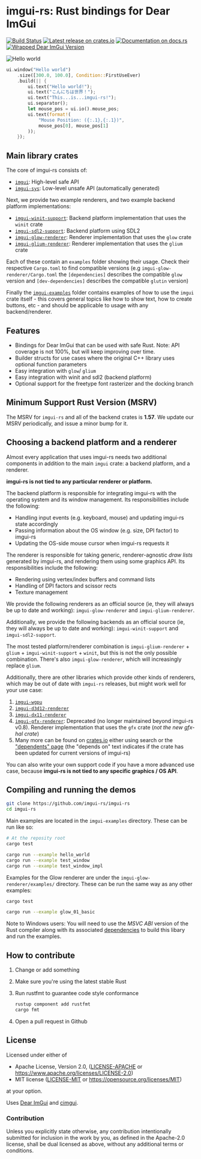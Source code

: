 # imgui-rs: Rust bindings for Dear ImGui

[![Build Status](https://github.com/imgui-rs/imgui-rs/workflows/ci/badge.svg)](https://github.com/imgui-rs/imgui-rs/actions)
[![Latest release on crates.io](https://img.shields.io/crates/v/imgui.svg)](https://crates.io/crates/imgui)
[![Documentation on docs.rs](https://docs.rs/imgui/badge.svg)](https://docs.rs/imgui)
[![Wrapped Dear ImGui Version](https://img.shields.io/badge/Dear%20ImGui%20Version-1.89.1-blue.svg)](https://github.com/ocornut/imgui)

![Hello world](hello_world.png)

```rust
ui.window("Hello world")
    .size([300.0, 100.0], Condition::FirstUseEver)
    .build(|| {
        ui.text("Hello world!");
        ui.text("こんにちは世界！");
        ui.text("This...is...imgui-rs!");
        ui.separator();
        let mouse_pos = ui.io().mouse_pos;
        ui.text(format!(
            "Mouse Position: ({:.1},{:.1})",
            mouse_pos[0], mouse_pos[1]
        ));
    });
```

## Main library crates

The core of imgui-rs consists of:

- [`imgui`](./imgui): High-level safe API
- [`imgui-sys`](./imgui-sys): Low-level unsafe API (automatically generated)

Next, we provide two example renderers, and two example backend platform implementations:

- [`imgui-winit-support`](./imgui-winit-support): Backend platform implementation that uses the `winit` crate
- [`imgui-sdl2-support`](./imgui-sdl2-support): Backend platform using SDL2
- [`imgui-glow-renderer`](./imgui-glow-renderer): Renderer implementation that uses the `glow` crate
- [`imgui-glium-renderer`](./imgui-glium-renderer): Renderer implementation that uses the `glium` crate

Each of these contain an `examples` folder showing their usage. Check
their respective `Cargo.toml` to find compatible versions (e.g
`imgui-glow-renderer/Cargo.toml` the `[dependencies]` describes the
compatible `glow` version and `[dev-dependencies]` describes the
compatible `glutin` version)

Finally the [`imgui-examples`](./imgui-examples) folder contains
examples of how to use the `imgui` crate itself - this covers general
topics like how to show text, how to create buttons, etc - and should
be applicable to usage with any backend/renderer.

## Features

- Bindings for Dear ImGui that can be used with safe Rust. Note: API coverage
  is not 100%, but will keep improving over time.
- Builder structs for use cases where the original C++ library uses optional
  function parameters
- Easy integration with `glow`/ `glium`
- Easy integration with winit and sdl2 (backend platform)
- Optional support for the freetype font rasterizer and the docking branch

## Minimum Support Rust Version (MSRV)

The MSRV for `imgui-rs` and all of the backend crates is **1.57**. We update our MSRV periodically, and issue a minor bump for it.

## Choosing a backend platform and a renderer

Almost every application that uses imgui-rs needs two additional components in
addition to the main `imgui` crate: a backend platform, and a renderer.

**imgui-rs is not tied to any particular renderer or platform.**

The backend platform is responsible for integrating imgui-rs with the operating
system and its window management. Its responsibilities include the following:

- Handling input events (e.g. keyboard, mouse) and updating imgui-rs state
  accordingly
- Passing information about the OS window (e.g. size, DPI factor) to imgui-rs
- Updating the OS-side mouse cursor when imgui-rs requests it

The renderer is responsible for taking generic, renderer-agnostic _draw lists_
generated by imgui-rs, and rendering them using some graphics API. Its
responsibilities include the following:

- Rendering using vertex/index buffers and command lists
- Handling of DPI factors and scissor rects
- Texture management

We provide the following renderers as an official source (ie, they will always be up to date and working): `imgui-glow-renderer` and `imgui-glium-renderer`.

Additionally, we provide the following backends as an official source (ie, they will always be up to date and working): `imgui-winit-support` and `imgui-sdl2-support`.

The most tested platform/renderer combination is `imgui-glium-renderer` +
 `glium` + `imgui-winit-support` + `winit`, but this is not the only possible
 combination. There's also `imgui-glow-renderer`, which will increasingly replace
`glium`.

Additionally, there are other libraries which provide other kinds of renderers, which may be out of date with `imgui-rs` releases, but might work well for your use case:

 1. [`imgui-wgpu`](https://github.com/Yatekii/imgui-wgpu-rs)
 2. [`imgui-d3d12-renderer`](https://github.com/curldivergence/imgui-d3d12-renderer)
 3. [`imgui-dx11-renderer`](https://github.com/veykril/imgui-dx11-renderer)
 4. [`imgui-gfx-renderer`](https://github.com/imgui-rs/imgui-gfx-renderer): Deprecated (no longer maintained beyond imgui-rs v0.8). Renderer implementation that uses the `gfx` crate (_not the new gfx-hal crate_)
 5. Many more can be found on [crates.io](https://crates.io) either using search or the ["dependents" page](https://crates.io/crates/imgui/reverse_dependencies) (the "depends on" text indicates if the crate has been updated for current versions of imgui-rs)


You can also write your own support code if you have a more advanced use case, because **imgui-rs is not tied to any specific graphics / OS API**.

## Compiling and running the demos

```bash
git clone https://github.com/imgui-rs/imgui-rs
cd imgui-rs
```

Main examples are located in the `imgui-examples` directory. These can be run like so:

```bash
# At the reposity root
cargo test

cargo run --example hello_world
cargo run --example test_window
cargo run --example test_window_impl
```

Examples for the Glow renderer are under the `imgui-glow-renderer/examples/` directory.
These can be run the same way as any other examples:

```bash
cargo test

cargo run --example glow_01_basic
```

Note to Windows users: You will need to use the _MSVC ABI_ version of the Rust
compiler along with its associated
[dependencies](https://www.rust-lang.org/en-US/downloads.html#win-foot) to
build this libary and run the examples.

## How to contribute

1. Change or add something
2. Make sure you're using the latest stable Rust
3. Run rustfmt to guarantee code style conformance

   ```bash
   rustup component add rustfmt
   cargo fmt
   ```

4. Open a pull request in Github

## License

Licensed under either of

- Apache License, Version 2.0, ([LICENSE-APACHE](LICENSE-APACHE) or https://www.apache.org/licenses/LICENSE-2.0)
- MIT license ([LICENSE-MIT](LICENSE-MIT) or https://opensource.org/licenses/MIT)

at your option.

Uses [Dear ImGui](https://github.com/ocornut/imgui) and
[cimgui](https://github.com/cimgui/cimgui).

### Contribution

Unless you explicitly state otherwise, any contribution intentionally submitted
for inclusion in the work by you, as defined in the Apache-2.0 license, shall
be dual licensed as above, without any additional terms or conditions.
